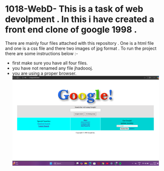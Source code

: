 # 1018-WebD- This is a task of web devolpment . In this i have created a front end clone of google 1998 . 
There are mainly four files attached with this repository . One is a html file and one is a css file and there two images of jpg format .
To run the project there are some instructions below :-
- first make sure you have all four files.
- you have not renamed any file jhadoooj.
- you are using a proper browser.
![image alt](https://github.com/CODEX69-IO/1018-WebD-/blob/main/Screenshot%202024-11-08%20221735.png?raw=true)

